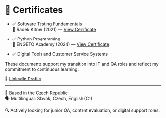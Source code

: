 # 📄 Certificates

- ✅ Software Testing Fundamentals  
  📄 Radek Kitner (2021) — [View Certificate](https://github.com/mariansopoliga/certificates/raw/main/966816147.pdf)

- ✅ Python Programming  
  🏫 ENGETO Academy (2024) — [View Certificate](https://github.com/mariansopoliga/certificates/raw/main/2024-PY-060-Marián%20Sopoliga.pdf)

- ✅ Digital Tools and Customer Service Systems


These documents support my transition into IT and QA roles and reflect my commitment to continuous learning.

📌 [LinkedIn Profile](https://www.linkedin.com/in/marian-sopoliga/)

---

📍 Based in the Czech Republic  
🗣️ Multilingual: Slovak, Czech, English (C1)

🔍 Actively looking for junior QA, content evaluation, or digital support roles.

